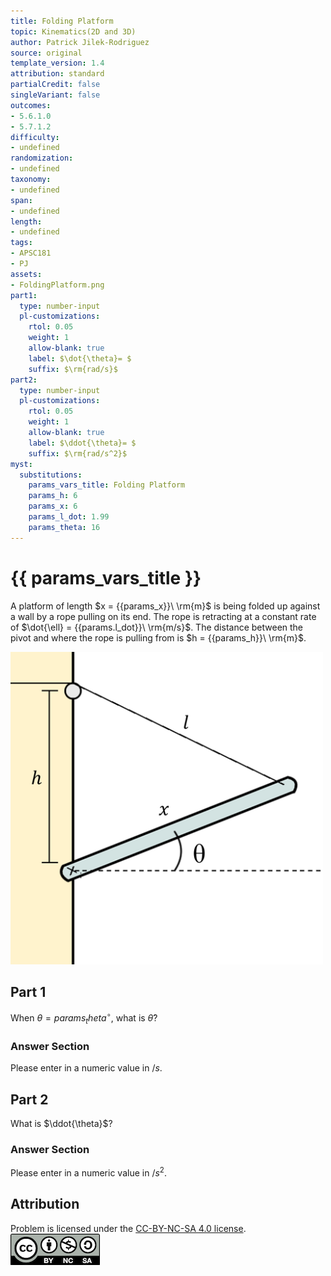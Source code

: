 ```yaml
---
title: Folding Platform
topic: Kinematics(2D and 3D)
author: Patrick Jilek-Rodriguez
source: original
template_version: 1.4
attribution: standard
partialCredit: false
singleVariant: false
outcomes:
- 5.6.1.0
- 5.7.1.2
difficulty:
- undefined
randomization:
- undefined
taxonomy:
- undefined
span:
- undefined
length:
- undefined
tags:
- APSC181
- PJ
assets:
- FoldingPlatform.png
part1:
  type: number-input
  pl-customizations:
    rtol: 0.05
    weight: 1
    allow-blank: true
    label: $\dot{\theta}= $
    suffix: $\rm{rad/s}$
part2:
  type: number-input
  pl-customizations:
    rtol: 0.05
    weight: 1
    allow-blank: true
    label: $\ddot{\theta}= $
    suffix: $\rm{rad/s^2}$
myst:
  substitutions:
    params_vars_title: Folding Platform
    params_h: 6
    params_x: 6
    params_l_dot: 1.99
    params_theta: 16
---
```

# {{ params_vars_title }}
A platform of length $x = {{params_x}}\ \rm{m}$ is being folded up against a wall by a rope pulling on its end.
The rope is retracting at a constant rate of $\dot{\ell} = {{params.l_dot}}\ \rm{m/s}$.
The distance between the pivot and where the rope is pulling from is $h = {{params_h}}\ \rm{m}$.

<img src="FoldingPlatform.png" width=500 alt="A platform sticking out of a wall." >

## Part 1

When $\theta = {{params_theta}}^{\circ}$, what is $\dot{\theta}$?

### Answer Section

Please enter in a numeric value in $/s$.

## Part 2

What is $\ddot{\theta}$?

### Answer Section

Please enter in a numeric value in $/s^2$.

## Attribution

Problem is licensed under the [CC-BY-NC-SA 4.0 license](https://creativecommons.org/licenses/by-nc-sa/4.0/).<br> ![The Creative Commons 4.0 license requiring attribution-BY, non-commercial-NC, and share-alike-SA license.](https://raw.githubusercontent.com/firasm/bits/master/by-nc-sa.png)